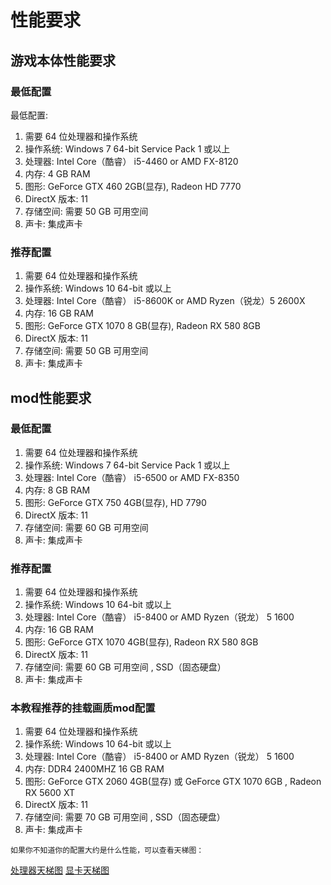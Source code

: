 # 性能要求

## 游戏本体性能要求


### 最低配置

最低配置:
1. 需要 64 位处理器和操作系统
2. 操作系统: Windows 7 64-bit Service Pack 1 或以上
3. 处理器: Intel Core（酷睿） i5-4460 or AMD FX-8120
4. 内存: 4 GB RAM 
5. 图形: GeForce GTX 460 2GB(显存), Radeon HD 7770
6. DirectX 版本: 11
7. 存储空间: 需要 50 GB 可用空间
8. 声卡: 集成声卡

### 推荐配置

1. 需要 64 位处理器和操作系统
2. 操作系统: Windows 10 64-bit 或以上
3. 处理器: Intel Core（酷睿） i5-8600K or AMD Ryzen（锐龙）5 2600X
4. 内存: 16 GB RAM
5. 图形: GeForce GTX 1070 8 GB(显存), Radeon RX 580 8GB
6. DirectX 版本: 11
7. 存储空间: 需要 50 GB 可用空间
8. 声卡: 集成声卡

## mod性能要求


### 最低配置

1. 需要 64 位处理器和操作系统
2. 操作系统: Windows 7 64-bit Service Pack 1 或以上
3. 处理器: Intel Core（酷睿） i5-6500 or AMD FX-8350
4. 内存: 8 GB RAM
5. 图形: GeForce GTX 750 4GB(显存), HD 7790
6. DirectX 版本: 11
7. 存储空间: 需要 60 GB 可用空间
8. 声卡: 集成声卡

### 推荐配置

1. 需要 64 位处理器和操作系统
2. 操作系统: Windows 10 64-bit 或以上
3. 处理器: Intel Core（酷睿） i5-8400 or AMD Ryzen（锐龙） 5 1600
4. 内存: 16 GB RAM
5. 图形: GeForce GTX 1070 4GB(显存), Radeon RX 580 8GB 
6. DirectX 版本: 11
7. 存储空间: 需要 60 GB 可用空间 , SSD（固态硬盘）
8. 声卡: 集成声卡

### 本教程推荐的挂载画质mod配置

1. 需要 64 位处理器和操作系统
2. 操作系统: Windows 10 64-bit 或以上
3. 处理器: Intel Core（酷睿） i5-8400 or AMD Ryzen（锐龙） 5 1600
4. 内存: DDR4 2400MHZ 16 GB RAM 
5. 图形: GeForce GTX 2060 4GB(显存) 或 GeForce GTX 1070 6GB  , Radeon RX 5600 XT
6. DirectX 版本: 11
7. 存储空间: 需要 70 GB 可用空间 , SSD（固态硬盘）
8. 声卡: 集成声卡
   
`如果你不知道你的配置大约是什么性能，可以查看天梯图：`

[处理器天梯图](https://www.mydrivers.com/zhuanti/tianti/cpu/index.html)
[显卡天梯图](https://www.mydrivers.com/zhuanti/tianti/gpu/index.html)
